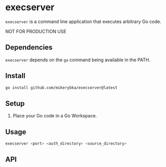# execserver

`execserver` is a command line application that executes arbitrary Go code.

NOT FOR PRODUCTION USE

## Dependencies

`execserver` depends on the `go` command being available in the PATH.

## Install

```bash
go install github.com/mikerybka/execserver@latest
```

## Setup

1. Place your Go code in a Go Workspace.

## Usage

```bash
execserver <port> <auth_directory> <source_directory>
```

## API
